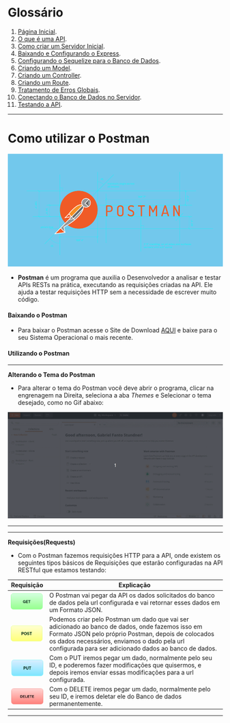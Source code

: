 <h1>Glossário</h1>

1. [Página Inicial](https://estudosdofantinho.github.io/API_RESTful_JS/).
2. [O que é uma API](1-O-que-é-uma-api.md).
3. [Como criar um Servidor Inicial](2-Servidor-Inicial.md).
4. [Baixando e Configurando o Express](3-Configurando-Express.md).
5. [Configurando o Sequelize para o Banco de Dados](4-Configurando-Banco-de-Dados.md).
6. [Criando um Model](5-Criando-um-Model.md).
7. [Criando um Controller](6-Criando-um-Controller.md).
8. [Criando um Route](7-Criando-um-Route.md).
9. [Tratamento de Erros Globais](8-Tratamento-de-Erros-Globais.md).
10. [Conectando o Banco de Dados no Servidor](9-Conectando-Banco-de-Dados.md).
11. [Testando a API](10-Testando-a-API.md).

---


# Como utilizar o Postman

<img src="../images/logo-postman.png">

* **Postman** é um programa que auxilia o Desenvolvedor a analisar e testar APIs RESTs na prática, executando as requisições criadas na API. Ele ajuda a testar requisições HTTP sem a necessidade de escrever muito código.

#### Baixando o Postman

* Para baixar o Postman acesse o Site de Download [AQUI](https://www.postman.com/downloads/) e baixe para o seu Sistema Operacional o mais recente.

#### Utilizando o Postman

---

**Alterando o Tema do Postman**

* Para alterar o tema do Postman você deve abrir o programa, clicar na engrenagem na Direita, seleciona a aba _Themes_ e Selecionar o tema desejado, como no Gif abaixo:

<img src="../images/postman/postman-theme.gif">

---

---

**Requisições(Requests)**

* Com o Postman fazemos requisições HTTP para a API, onde existem os seguintes tipos básicos de Requisições que estarão configuradas na API RESTful que estamos testando:

Requisição|Explicação
|---|---|
<img src="../images/postman/get-postman.png" width="80"> |O Postman vai pegar da API os dados solicitados do banco de dados pela url configurada e vai retornar esses dados em um Formato JSON.
<img src="../images/postman/post-postman.png" width="80">|Podemos criar pelo Postman um dado que vai ser adicionado ao banco de dados, onde fazemos isso em Formato JSON pelo próprio Postman, depois de colocados os dados necessários, enviamos o dado pela url configurada para ser adicionado dados ao banco de dados.
<img src="../images/postman/put-postman.png" width="80">|Com o PUT iremos pegar um dado, normalmente pelo seu ID, e poderemos fazer modificações que quisermos, e depois iremos enviar essas modificações para a url configurada.
<img src="../images/postman/delete-postman.png" width="80">|Com o DELETE iremos pegar um dado, normalmente pelo seu ID, e iremos deletar ele do Banco de dados permanentemente.

---

